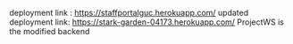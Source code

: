 deployment link :
https://staffportalguc.herokuapp.com/
updated deployment link:
https://stark-garden-04173.herokuapp.com/ 
ProjectWS is the modified backend 
